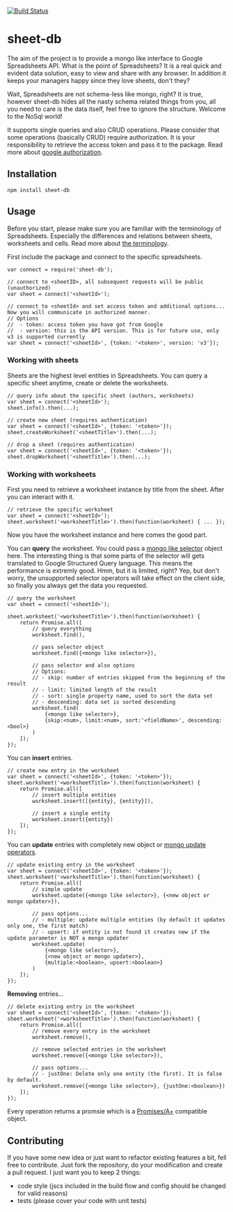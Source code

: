 [![Build Status](https://travis-ci.org/tadam313/sheet-db.svg?branch=master)](https://travis-ci.org/tadam313/sheet-db)

# sheet-db

The aim of the project is to provide a mongo like interface to Google Spreadsheets API. What is the point of Spreadsheets? It is a real quick and evident data solution, easy to view and share with any browser. In addition it keeps your managers happy since they love sheets, don't they?

Wait, Spreadsheets are not schema-less like mongo, right? It is true, however sheet-db hides all the nasty schema related things from you, all you need to care is the data itself, feel free to ignore the structure. Welcome to the NoSql world!

It supports single queries and also CRUD operations. Please consider that some operations (basically CRUD) require authorization. It is your responsibility to retrieve the access token and pass it to the package. Read more about [google authorization](https://developers.google.com/drive/web/about-auth).

## Installation

```
npm install sheet-db
```

## Usage

Before you start, please make sure you are familiar with the terminology of Spreadsheets. Especially the differences and relations between sheets, worksheets and cells. Read more about [the terminology](https://developers.google.com/google-apps/spreadsheets/index).

First include the package and connect to the specific spreadsheets.

```
var connect = require('sheet-db');

// connect to <sheetID>, all subsequent requests will be public (unauthorized)
var sheet = connect('<sheetId>');

// connect to <sheetId> and set access token and additional options... Now you will communicate in authorized manner.
// Options
//  - token: access token you have got from Google
//  - version: this is the API version. This is for future use, only v3 is supported currently
var sheet = connect('<sheetId>', {token: '<token>', version: 'v3'});
```

### Working with sheets

Sheets are the highest level entities in Spreadsheets. You can query a specific sheet anytime, create or delete the worksheets.

```
// query info about the specific sheet (authors, worksheets)
var sheet = connect('<sheetId>');
sheet.info().then(...);

// create new sheet (requires authentication)
var sheet = connect('<sheetId>', {token: '<token>'});
sheet.createWorksheet('<sheetTitle>').then(...);

// drop a sheet (requires authentication)
var sheet = connect('<sheetId>', {token: '<token>'});
sheet.dropWorksheet('<sheetTitle>').then(...);
```

### Working with worksheets

First you need to retrieve a worksheet instance by title from the sheet. After you can interact with it.

```
// retrieve the specific worksheet
var sheet = connect('<sheetId>');
sheet.worksheet('<worksheetTitle>').then(function(worksheet) { ... });
```

Now you have the worksheet instance and here comes the good part.

You can **query** the worksheet. You could pass a [mongo like selector](http://docs.mongodb.org/manual/reference/operator/query/) object here. The interesting thing is that some parts of the selector will gets translated to Google Structured Query language. This means the performance is extremly good. Hmm, but it is limited, right? Yep, but don't worry, the unsupported selector operators will take effect on the client side, so finally you always get the data you requested.

```
// query the worksheet
var sheet = connect('<sheetId>');

sheet.worksheet('<worksheetTitle>').then(function(worksheet) {
    return Promise.all([
        // query everything
        worksheet.find(),

        // pass selector object
        worksheet.find({<mongo like selector>}),

        // pass selector and also options
        // Options:
        // - skip: number of entries skipped from the beginning of the result
        // - limit: limited length of the result
        // - sort: single property name, used to sort the data set
        // - descending: data set is sorted descending
        worksheet.find(
            {<mongo like selector>},
            {skip:<num>, limit:<num>, sort:'<fieldName>', descending:<bool>}
        )
    ]);
});
````

You can **insert** entries.

```
// create new entry in the worksheet
var sheet = connect('<sheetId>', {token: '<token>'});
sheet.worksheet('<worksheetTitle>').then(function(worksheet) {
    return Promise.all([
        // insert multiple entities
        worksheet.insert([{entity}, {entity}]),

        // insert a single entity
        worksheet.insert({entity})
    ]);
});
```

You can **update** entries with completely new object or [mongo update operators](http://docs.mongodb.org/manual/reference/operator/update/).

```
// update existing entry in the worksheet
var sheet = connect('<sheetId>', {token: '<token>'});
sheet.worksheet('<worksheetTitle>').then(function(worksheet) {
    return Promise.all([
        // simple update
        worksheet.update({<mongo like selector>}, {<new object or mongo updater>}),

        // pass options...
        // - multiple: update multiple entities (by default it updates only one, the first match)
        // - upsert: if entity is not found it creates new if the update parameter is NOT a mongo updater
        worksheet.update(
            {<mongo like selector>},
            {<new object or mongo updater>},
            {multiple:<boolean>, upsert:<boolean>}
        )
    ]);
});
```

**Removing** entries...

```
// delete existing entry in the worksheet
var sheet = connect('<sheetId>', {token: '<token>'});
sheet.worksheet('<worksheetTitle>').then(function(worksheet) {
    return Promise.all([
        // remove every entry in the worksheet
        worksheet.remove(),

        // remove selected entries in the worksheet
        worksheet.remove({<mongo like selector>}),

        // pass options...
        // - justOne: Delete only one entity (the first). It is false by default.
        worksheet.remove({<mongo like selector>}, {justOne:<boolean>})
    ]);
});
```

Every operation returns a promsie which is a [Promises/A+](https://promisesaplus.com/) compatible object.

## Contributing

If you have some new idea or just want to refactor existing features a bit, fell free to contribute.
Just fork the repository, do your modification and create a pull request.
I just want you to keep 2 things:

- code style (jscs included in the build flow and config should be changed for valid reasons)
- tests (please cover your code with unit tests)
